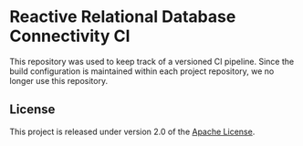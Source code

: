 # Reactive Relational Database Connectivity CI

This repository was used to keep track of a versioned CI pipeline. Since the build configuration is maintained within each project repository, we no longer use this repository.

## License
This project is released under version 2.0 of the [Apache License][l].

[l]: https://www.apache.org/licenses/LICENSE-2.0
